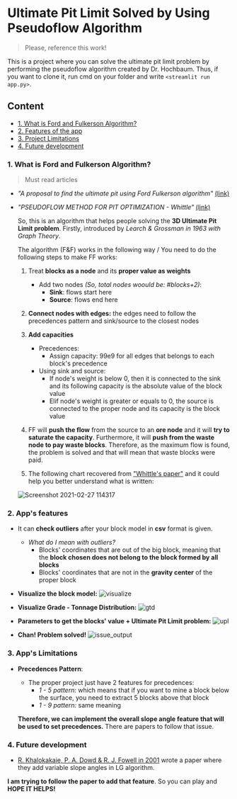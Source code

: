 # Ultimate Pit Limit Solved by Using Pseudoflow Algorithm

> Please, reference this work!

This is a project where you can solve the ultimate pit limit problem by performing the pseudoflow algorithm created by Dr. Hochbaum. Thus, if you want to clone it, run cmd on your folder and write `<streamlit run app.py>`.

<h2> Content </h2>

* [1. What is Ford and Fulkerson Algorithm?](#s1)
* [2. Features of the app](#s2)
* [3. Project Limitations ](#s3)
* [4. Future development ](#s4)


<h3 id = "s1"> 1. What is Ford and Fulkerson Algorithm? </h3>

> Must read articles 
 - *"A proposal to find the ultimate pit using Ford Fulkerson algorithm"* [(link)](https://www.scielo.br/scielo.php?pid=S0370-44672014000400006&script=sci_arttext)
 - *"PSEUDOFLOW METHOD FOR PIT OPTIMIZATION - Whittle"* [(link)](https://www.3ds.com/fileadmin/PRODUCTS-SERVICES/GEOVIA/PDF/whitepaper/2017-GEOVIA-WHITEPAPER-PSEUDOFLOW.pdf)

   So, this is an algorithm that helps people solving the **3D Ultimate Pit Limit problem**. Firstly, introduced by *Learch & Grossman in 1963 with Graph Theory*.

   The algorithm (F&F) works in the following way / You need to do the following steps to make FF works:
   1. Treat **blocks as a node** and its **proper value as weights**
        - Add two nodes *(So, total nodes woould be: #blocks+2)*:
            - **Sink**: flows start here
            - **Source**: flows end here

    2. **Connect nodes with edges:** the edges need to follow the precedences pattern and sink/source to the closest nodes

    3. **Add capacities**
       - Precedences:
           * Assign capacity: 99e9 for all edges that belongs to each block's precedence
       - Using sink and source:
           * If node's weight is below 0, then it is connected to the sink and its following capacity is the absolute value of the block value
           * Elif node's weight is greater or equals to 0, the source is connected to the proper node and its capacity is the block value

    4. FF will **push the flow** from the source to an **ore node** and it will **try to saturate the capacity**. Furthermore, it will **push from the waste node to pay waste blocks**. Therefore, as the maximum flow is found, the problem is solved and that will mean that waste blocks were paid.

    5. The following chart recovered from ["Whittle's paper"](https://www.scielo.br/scielo.php?pid=S0370-44672014000400006&script=sci_arttext ) and it could help you better understand what is written: 

    ![Screenshot 2021-02-27 114317](https://user-images.githubusercontent.com/64980133/109393667-16ce4380-78f1-11eb-95c2-79ff26e7b057.png)
            
<h3 id = "s2">2. App's features</h3>

* It can **check outliers** after your block model in **csv** format is given.

  - *What do I mean with outliers?*
     - Blocks' coordinates that are out of the big block, meaning that the **block chosen does not belong to the block formed by all blocks**
     - Blocks' coordinates that are not in the **gravity center** of the proper block



* **Visualize the block model:**
    ![visualize](https://user-images.githubusercontent.com/64980133/109393924-5f3a3100-78f2-11eb-86dc-bb77fcb2518c.png)



* **Visualize Grade - Tonnage Distribution:**
    ![gtd](https://user-images.githubusercontent.com/64980133/109393968-8ee93900-78f2-11eb-88e4-9d3fbe7ac45f.png)



* **Parameters to get the blocks' value + Ultimate Pit Limit problem:**
    ![upl](https://user-images.githubusercontent.com/64980133/109394014-cb1c9980-78f2-11eb-9ead-82c34d5c9b9f.png)



* **Chan! Problem solved!**
    ![issue_output](https://user-images.githubusercontent.com/64980133/109107598-030fbb00-7700-11eb-9f92-a0a94f7433c1.png)



<h3 id = "s3">3. App's Limitations</h3>

* **Precedences Pattern**:
    - The proper project just have 2 features for precedences:
        * *1 - 5 pattern:* which means that if you want to mine a block below the surface, you need to extract 5 blocks above that block
        * *1 - 9 pattern:* same meaning
    
    **Therefore, we can implement the overall slope angle feature that will be used to set precedences.** There are papers to follow that issue.

<h3 id = "s4">4. Future development</h3>

-  [R. Khalokakaie, P. A. Dowd & R. J. Fowell in 2001](https://www.tandfonline.com/doi/abs/10.1179/mnt.2000.109.2.77) wrote a paper where they add variable slope angles in LG algorithm. 


**I am trying to follow the paper to add that feature**. So you can play and **HOPE IT HELPS!**

